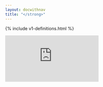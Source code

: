 ```yaml
---
layout: docwithnav
title: "</strong>"
---
```

<!-- BEGIN MUNGE: UNVERSIONED_WARNING -->


<!-- END MUNGE: UNVERSIONED_WARNING -->
<!-- needed for gh-pages to render html files when imported -->
{% include v1-definitions.html %}




<!-- BEGIN MUNGE: GENERATED_ANALYTICS -->
[![Analytics](https://kubernetes-site.appspot.com/UA-36037335-10/GitHub/docs/api-reference/v1/definitions.md?pixel)]()
<!-- END MUNGE: GENERATED_ANALYTICS -->

